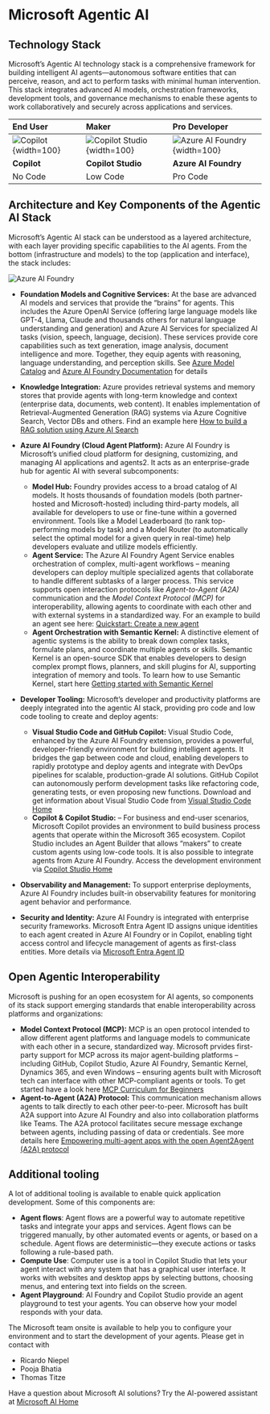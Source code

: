 # Microsoft Agentic AI
## Technology Stack


Microsoft’s Agentic AI technology stack is a comprehensive framework for building intelligent AI agents—autonomous software entities that can perceive, reason, and act to perform tasks with minimal human intervention. This stack integrates advanced AI models, orchestration frameworks, development tools, and governance mechanisms to enable these agents to work collaboratively and securely across applications and services. 

| End User | Maker | Pro Developer |
|:---------|:------|:--------------|
|![Copilot](https://www.microsoft.com/en-us/microsoft-365/blog/wp-content/uploads/sites/2/2025/05/copilot-logo-2-1.png){width=100}|![Copilot Studio](https://adoption.microsoft.com/wp-content/uploads/2024/03/icon-copilot-studio.png){width=100}|![Azure AI Foundry](https://devblogs.microsoft.com/foundry/wp-content/uploads/sites/89/2025/03/ai-foundry.png){width=100}|
|**Copilot**|**Copilot Studio**|**Azure AI Foundry**|
|No Code|Low Code|Pro Code|



## Architecture and Key Components of the Agentic AI Stack

Microsoft’s Agentic AI stack can be understood as a layered architecture, with each layer providing specific capabilities to the AI agents. From the bottom (infrastructure and models) to the top (application and interface), the stack includes:

![Azure AI Foundry](https://miro.medium.com/v2/resize:fit:1196/0*S06XajS89tOxiZv8.jpg)

* **Foundation Models and Cognitive Services:** At the base are advanced AI models and services that provide the “brains” for agents. This includes the Azure OpenAI Service (offering large language models like GPT-4, Llama, Claude and thousands others for natural language understanding and generation) and Azure AI Services for specialized AI tasks (vision, speech, language, decision). These services provide core capabilities such as text generation, image analysis, document intelligence and more. Together, they equip agents with reasoning, language understanding, and perception skills. 
See [Azure Model Catalog](https://ai.azure.com/explore/models) and [Azure AI Foundry Documentation](https://learn.microsoft.com/en-us/azure/ai-foundry/) for details

* **Knowledge Integration:** Azure provides retrieval systems and memory stores that provide agents with long-term knowledge and context (enterprise data, documents, web content). It enables implementation of Retrieval-Augmented Generation (RAG) systems via Azure Cognitive Search, Vector DBs and others.
Find an example here [How to build a RAG solution using Azure AI Search](https://learn.microsoft.com/en-us/azure/search/tutorial-rag-build-solution)
* **Azure AI Foundry (Cloud Agent Platform):** Azure AI Foundry is Microsoft’s unified cloud platform for designing, customizing, and managing AI applications and agents2. It acts as an enterprise-grade hub for agentic AI with several subcomponents:
  * **Model Hub:** Foundry provides access to a broad catalog of AI models. It hosts thousands of foundation models (both partner-hosted and Microsoft-hosted) including third-party models, all available for developers to use or fine-tune within a governed environment. Tools like a Model Leaderboard (to rank top-performing models by task) and a Model Router (to automatically select the optimal model for a given query in real-time) help developers evaluate and utilize models efficiently.
  * **Agent Service:** The Azure AI Foundry Agent Service enables orchestration of complex, multi-agent workflows – meaning developers can deploy multiple specialized agents that collaborate to handle different subtasks of a larger process. This service supports open interaction protocols like *Agent-to-Agent (A2A)* communication and the *Model Context Protocol (MCP)* for interoperability, allowing agents to coordinate with each other and with external systems in a standardized way. 
  For an example to build an agent see here: [Quickstart: Create a new agent](https://learn.microsoft.com/en-us/azure/ai-services/agents/quickstart?pivots=ai-foundry-portal)
  * **Agent Orchestration with Semantic Kernel:** A distinctive element of agentic systems is the ability to break down complex tasks, formulate plans, and coordinate multiple agents or skills. Semantic Kernel is an open-source SDK that enables developers to design complex prompt flows, planners, and skill plugins for AI, supporting integration of memory and tools.
  To learn how to use Semantic Kernel, start here [Getting started with Semantic Kernel](https://learn.microsoft.com/en-us/semantic-kernel/get-started/quick-start-guide?pivots=programming-language-csharp)
* **Developer Tooling:** Microsoft’s developer and productivity platforms are deeply integrated into the agentic AI stack, providing pro code and low code tooling to create and deploy agents:
    * **Visual Studio Code and GitHub Copilot:** Visual Studio Code, enhanced by the Azure AI Foundry extension, provides a powerful, developer-friendly environment for building intelligent agents. It bridges the gap between code and cloud, enabling developers to rapidly prototype and deploy agents and integrate with DevOps pipelines for scalable, production-grade AI solutions. GitHub Copilot can autonomously perform development tasks like refactoring code, generating tests, or even proposing new functions. 
    Download and get information about Visual Studio Code from [Visual Studio Code Home](https://code.visualstudio.com/)  
    * **Copilot & Copilot Studio:** – For business and end-user scenarios, Microsoft Copilot provides an environment to build business process agents that operate within the Microsoft 365 ecosystem. Copilot Studio includes an Agent Builder that allows “makers” to create custom agents using low-code tools. It is also possible to integrate agents from Azure AI Foundry. 
    Access the development environment via [Copilot Studio Home](https://copilotstudio.microsoft.com/)
* **Observability and Management:** To support enterprise deployments, Azure AI Foundry includes built-in observability features for monitoring agent behavior and performance.
* **Security and Identity:** Azure AI Foundry is integrated with enterprise security frameworks. Microsoft Entra Agent ID assigns unique identities to each agent created in Azure AI Foundry or in Copilot, enabling tight access control and lifecycle management of agents as first-class entities.
More details via [Microsoft Entra Agent ID](https://techcommunity.microsoft.com/blog/microsoft-entra-blog/announcing-microsoft-entra-agent-id-secure-and-manage-your-ai-agents/3827392)

## Open Agentic Interoperability 
Microsoft is pushing for an open ecosystem for AI agents, so components of its stack support emerging standards that enable interoperability across platforms and organizations:
* **Model Context Protocol (MCP):** MCP is an open protocol intended to allow different agent platforms and language models to communicate with each other in a secure, standardized way. Microsoft prvides  first-party support for MCP across its major agent-building platforms – including GitHub, Copilot Studio, Azure AI Foundry, Semantic Kernel, Dynamics 365, and even Windows – ensuring agents built with Microsoft tech can interface with other MCP-compliant agents or tools.
To get started have a look here [MCP Curriculum for Beginners](https://github.com/microsoft/mcp-for-beginners)
* **Agent-to-Agent (A2A) Protocol:** This communication mechanism allows agents to talk directly to each other peer-to-peer. Microsoft has built A2A support into Azure AI Foundry and also into collaboration platforms like Teams. The A2A protocol facilitates secure message exchange between agents, including passing of data or credentials.
See more details here [Empowering multi-agent apps with the open Agent2Agent (A2A) protocol](https://www.microsoft.com/en-us/microsoft-cloud/blog/2025/05/07/empowering-multi-agent-apps-with-the-open-agent2agent-a2a-protocol/)

## Additional tooling
A lot of additional tooling is available to enable quick application development. Some of this components are:
* **Agent flows**: Agent flows are a powerful way to automate repetitive tasks and integrate your apps and services. Agent flows can be triggered manually, by other automated events or agents, or based on a schedule. Agent flows are deterministic—they execute actions or tasks following a rule-based path.
* **Compute Use**: Computer use is a tool in Copilot Studio that lets your agent interact with any system that has a graphical user interface. It works with websites and desktop apps by selecting buttons, choosing menus, and entering text into fields on the screen. 
* **Agent Playground**: AI Foundry and Copilot Studio provide an agent playground to test your agents. You can observe how your model responds with your data. 

The Microsoft team onsite is available to help you to configure your environment and to start the development of your agents. Please get in contact with
* Ricardo Niepel
* Pooja Bhatia
* Thomas Titze

Have a question about Microsoft AI solutions? Try the AI-powered assistant at [Microsoft AI Home](https://www.microsoft.com/en-us/ai/)